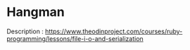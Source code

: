 # Hangman
Description :
https://www.theodinproject.com/courses/ruby-programming/lessons/file-i-o-and-serialization
